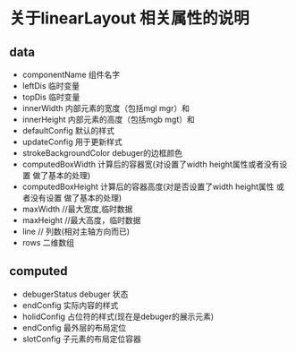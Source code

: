 # 关于linearLayout 相关属性的说明

## data
* componentName 组件名字
* leftDis 临时变量
* topDis  临时变量
* innerWidth 内部元素的宽度（包括mgl mgr）和
* innerHeight 内部元素的高度（包括mgb mgt）和
* defaultConfig 默认的样式
* updateConfig 用于更新样式
* strokeBackgroundColor  debuger的边框颜色
* computedBoxWidth 计算后的容器宽(对设置了width height属性或者没有设置 做了基本的处理)
* computedBoxHeight 计算后的容器高度(对是否设置了width height属性 或者没有设置  做了基本的处理)
* maxWidth  //最大宽度,临时数据
* maxHeight //最大高度，临时数据
* line // 列数(相对主轴方向而已)
* rows 二维数组

## computed
* debugerStatus debuger 状态
* endConfig 实际内容的样式
* holidConfig 占位符的样式(现在是debuger的展示元素)
* endConfig 最外层的布局定位
* slotConfig 子元素的布局定位容器
